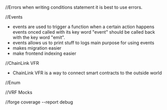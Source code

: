 //Errors
when writing conditions statement it is best to use errors.


//Events
- events are used to trigger a function when a certain action happens
  events onced called with its key word "event" should be called back with the key word "emit".
- events allows us to print stuff to logs
main purpose for using events
- makes migration easier
- make frontend indexing easier

//ChainLink VFR
- ChainLink VFR is a way to connect smart contracts to the outside world

//Enum


//VRF Mocks

//forge coverage --report debug

